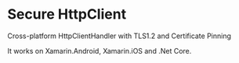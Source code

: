 # Secure HttpClient
Cross-platform HttpClientHandler with TLS1.2 and Certificate Pinning

It works on Xamarin.Android, Xamarin.iOS and .Net Core.
